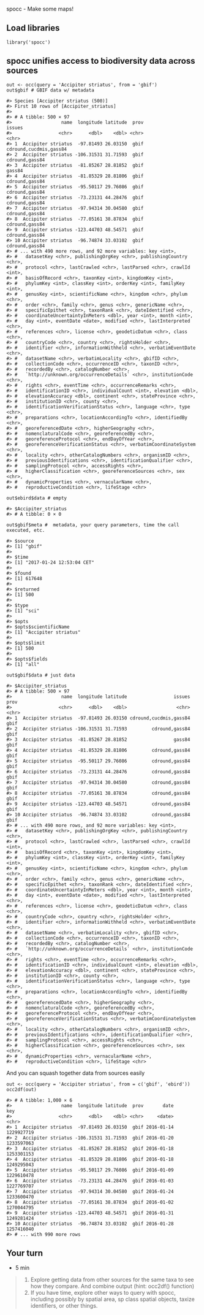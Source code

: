 spocc - Make some maps!

Load libraries
--------------

    library('spocc')

spocc unifies access to biodiversity data across sources
--------------------------------------------------------

    out <- occ(query = 'Accipiter striatus', from = 'gbif')
    out$gbif # GBIF data w/ metadata

    #> Species [Accipiter striatus (500)] 
    #> First 10 rows of [Accipiter_striatus]
    #> 
    #> # A tibble: 500 × 97
    #>                  name  longitude latitude  prov                 issues
    #>                 <chr>      <dbl>    <dbl> <chr>                  <chr>
    #> 1  Accipiter striatus  -97.81493 26.03150  gbif cdround,cucdmis,gass84
    #> 2  Accipiter striatus -106.31531 31.71593  gbif         cdround,gass84
    #> 3  Accipiter striatus  -81.85267 28.81852  gbif                 gass84
    #> 4  Accipiter striatus  -81.85329 28.81806  gbif         cdround,gass84
    #> 5  Accipiter striatus  -95.50117 29.76086  gbif         cdround,gass84
    #> 6  Accipiter striatus  -73.23131 44.28476  gbif         cdround,gass84
    #> 7  Accipiter striatus  -97.94314 30.04580  gbif         cdround,gass84
    #> 8  Accipiter striatus  -77.05161 38.87834  gbif         cdround,gass84
    #> 9  Accipiter striatus -123.44703 48.54571  gbif         cdround,gass84
    #> 10 Accipiter striatus  -96.74874 33.03102  gbif         cdround,gass84
    #> # ... with 490 more rows, and 92 more variables: key <int>,
    #> #   datasetKey <chr>, publishingOrgKey <chr>, publishingCountry <chr>,
    #> #   protocol <chr>, lastCrawled <chr>, lastParsed <chr>, crawlId <int>,
    #> #   basisOfRecord <chr>, taxonKey <int>, kingdomKey <int>,
    #> #   phylumKey <int>, classKey <int>, orderKey <int>, familyKey <int>,
    #> #   genusKey <int>, scientificName <chr>, kingdom <chr>, phylum <chr>,
    #> #   order <chr>, family <chr>, genus <chr>, genericName <chr>,
    #> #   specificEpithet <chr>, taxonRank <chr>, dateIdentified <chr>,
    #> #   coordinateUncertaintyInMeters <dbl>, year <int>, month <int>,
    #> #   day <int>, eventDate <date>, modified <chr>, lastInterpreted <chr>,
    #> #   references <chr>, license <chr>, geodeticDatum <chr>, class <chr>,
    #> #   countryCode <chr>, country <chr>, rightsHolder <chr>,
    #> #   identifier <chr>, informationWithheld <chr>, verbatimEventDate <chr>,
    #> #   datasetName <chr>, verbatimLocality <chr>, gbifID <chr>,
    #> #   collectionCode <chr>, occurrenceID <chr>, taxonID <chr>,
    #> #   recordedBy <chr>, catalogNumber <chr>,
    #> #   `http://unknown.org/occurrenceDetails` <chr>, institutionCode <chr>,
    #> #   rights <chr>, eventTime <chr>, occurrenceRemarks <chr>,
    #> #   identificationID <chr>, individualCount <int>, elevation <dbl>,
    #> #   elevationAccuracy <dbl>, continent <chr>, stateProvince <chr>,
    #> #   institutionID <chr>, county <chr>,
    #> #   identificationVerificationStatus <chr>, language <chr>, type <chr>,
    #> #   preparations <chr>, locationAccordingTo <chr>, identifiedBy <chr>,
    #> #   georeferencedDate <chr>, higherGeography <chr>,
    #> #   nomenclaturalCode <chr>, georeferencedBy <chr>,
    #> #   georeferenceProtocol <chr>, endDayOfYear <chr>,
    #> #   georeferenceVerificationStatus <chr>, verbatimCoordinateSystem <chr>,
    #> #   locality <chr>, otherCatalogNumbers <chr>, organismID <chr>,
    #> #   previousIdentifications <chr>, identificationQualifier <chr>,
    #> #   samplingProtocol <chr>, accessRights <chr>,
    #> #   higherClassification <chr>, georeferenceSources <chr>, sex <chr>,
    #> #   dynamicProperties <chr>, vernacularName <chr>,
    #> #   reproductiveCondition <chr>, lifeStage <chr>

    out$ebird$data # empty

    #> $Accipiter_striatus
    #> # A tibble: 0 × 0

    out$gbif$meta #  metadata, your query parameters, time the call executed, etc. 

    #> $source
    #> [1] "gbif"
    #> 
    #> $time
    #> [1] "2017-01-24 12:53:04 CET"
    #> 
    #> $found
    #> [1] 617648
    #> 
    #> $returned
    #> [1] 500
    #> 
    #> $type
    #> [1] "sci"
    #> 
    #> $opts
    #> $opts$scientificName
    #> [1] "Accipiter striatus"
    #> 
    #> $opts$limit
    #> [1] 500
    #> 
    #> $opts$fields
    #> [1] "all"

    out$gbif$data # just data

    #> $Accipiter_striatus
    #> # A tibble: 500 × 97
    #>                  name  longitude latitude                 issues  prov
    #>                 <chr>      <dbl>    <dbl>                  <chr> <chr>
    #> 1  Accipiter striatus  -97.81493 26.03150 cdround,cucdmis,gass84  gbif
    #> 2  Accipiter striatus -106.31531 31.71593         cdround,gass84  gbif
    #> 3  Accipiter striatus  -81.85267 28.81852                 gass84  gbif
    #> 4  Accipiter striatus  -81.85329 28.81806         cdround,gass84  gbif
    #> 5  Accipiter striatus  -95.50117 29.76086         cdround,gass84  gbif
    #> 6  Accipiter striatus  -73.23131 44.28476         cdround,gass84  gbif
    #> 7  Accipiter striatus  -97.94314 30.04580         cdround,gass84  gbif
    #> 8  Accipiter striatus  -77.05161 38.87834         cdround,gass84  gbif
    #> 9  Accipiter striatus -123.44703 48.54571         cdround,gass84  gbif
    #> 10 Accipiter striatus  -96.74874 33.03102         cdround,gass84  gbif
    #> # ... with 490 more rows, and 92 more variables: key <int>,
    #> #   datasetKey <chr>, publishingOrgKey <chr>, publishingCountry <chr>,
    #> #   protocol <chr>, lastCrawled <chr>, lastParsed <chr>, crawlId <int>,
    #> #   basisOfRecord <chr>, taxonKey <int>, kingdomKey <int>,
    #> #   phylumKey <int>, classKey <int>, orderKey <int>, familyKey <int>,
    #> #   genusKey <int>, scientificName <chr>, kingdom <chr>, phylum <chr>,
    #> #   order <chr>, family <chr>, genus <chr>, genericName <chr>,
    #> #   specificEpithet <chr>, taxonRank <chr>, dateIdentified <chr>,
    #> #   coordinateUncertaintyInMeters <dbl>, year <int>, month <int>,
    #> #   day <int>, eventDate <date>, modified <chr>, lastInterpreted <chr>,
    #> #   references <chr>, license <chr>, geodeticDatum <chr>, class <chr>,
    #> #   countryCode <chr>, country <chr>, rightsHolder <chr>,
    #> #   identifier <chr>, informationWithheld <chr>, verbatimEventDate <chr>,
    #> #   datasetName <chr>, verbatimLocality <chr>, gbifID <chr>,
    #> #   collectionCode <chr>, occurrenceID <chr>, taxonID <chr>,
    #> #   recordedBy <chr>, catalogNumber <chr>,
    #> #   `http://unknown.org/occurrenceDetails` <chr>, institutionCode <chr>,
    #> #   rights <chr>, eventTime <chr>, occurrenceRemarks <chr>,
    #> #   identificationID <chr>, individualCount <int>, elevation <dbl>,
    #> #   elevationAccuracy <dbl>, continent <chr>, stateProvince <chr>,
    #> #   institutionID <chr>, county <chr>,
    #> #   identificationVerificationStatus <chr>, language <chr>, type <chr>,
    #> #   preparations <chr>, locationAccordingTo <chr>, identifiedBy <chr>,
    #> #   georeferencedDate <chr>, higherGeography <chr>,
    #> #   nomenclaturalCode <chr>, georeferencedBy <chr>,
    #> #   georeferenceProtocol <chr>, endDayOfYear <chr>,
    #> #   georeferenceVerificationStatus <chr>, verbatimCoordinateSystem <chr>,
    #> #   locality <chr>, otherCatalogNumbers <chr>, organismID <chr>,
    #> #   previousIdentifications <chr>, identificationQualifier <chr>,
    #> #   samplingProtocol <chr>, accessRights <chr>,
    #> #   higherClassification <chr>, georeferenceSources <chr>, sex <chr>,
    #> #   dynamicProperties <chr>, vernacularName <chr>,
    #> #   reproductiveCondition <chr>, lifeStage <chr>

And you can squash together data from sources easily

    out <- occ(query = 'Accipiter striatus', from = c('gbif', 'ebird'))
    occ2df(out)

    #> # A tibble: 1,000 × 6
    #>                  name  longitude latitude  prov       date        key
    #>                 <chr>      <dbl>    <dbl> <chr>     <date>      <chr>
    #> 1  Accipiter striatus  -97.81493 26.03150  gbif 2016-01-14 1229927719
    #> 2  Accipiter striatus -106.31531 31.71593  gbif 2016-01-20 1233597063
    #> 3  Accipiter striatus  -81.85267 28.81852  gbif 2016-01-18 1253301153
    #> 4  Accipiter striatus  -81.85329 28.81806  gbif 2016-01-18 1249295043
    #> 5  Accipiter striatus  -95.50117 29.76086  gbif 2016-01-09 1229610478
    #> 6  Accipiter striatus  -73.23131 44.28476  gbif 2016-01-03 1227769707
    #> 7  Accipiter striatus  -97.94314 30.04580  gbif 2016-01-24 1233600470
    #> 8  Accipiter striatus  -77.05161 38.87834  gbif 2016-01-02 1270044795
    #> 9  Accipiter striatus -123.44703 48.54571  gbif 2016-01-31 1249281424
    #> 10 Accipiter striatus  -96.74874 33.03102  gbif 2016-01-28 1257416040
    #> # ... with 990 more rows

Your turn
---------

-   5 min

> 1.  Explore getting data from other sources for the same taxa to see
>     how they compare. And combine output (hint: occ2df() function)
> 2.  If you have time, explore other ways to query with spocc,
>     including possibly by spatial area, sp class spatial objects,
>     taxize identifiers, or other things.
